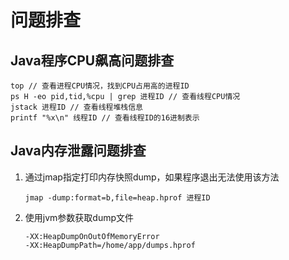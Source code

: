 # 问题排查

## Java程序CPU飙高问题排查

```shell
top // 查看进程CPU情况，找到CPU占用高的进程ID
ps H -eo pid,tid,%cpu | grep 进程ID // 查看线程CPU情况
jstack 进程ID // 查看线程堆栈信息
printf "%x\n" 线程ID // 查看线程ID的16进制表示
```

## Java内存泄露问题排查

1. 通过jmap指定打印内存快照dump，如果程序退出无法使用该方法

    ```shell
    jmap -dump:format=b,file=heap.hprof 进程ID
    ```

2. 使用jvm参数获取dump文件

    ```shell
    -XX:HeapDumpOnOutOfMemoryError
    -XX:HeapDumpPath=/home/app/dumps.hprof
    ```
